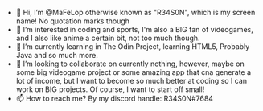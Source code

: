 - 👋 Hi, I’m @MaFeLop otherwise known as "R34S0N", which is my screen name! No quotation marks though
- 👀 I’m interested in coding and sports, I'm also a BIG fan of videogames, and I also like anime a certain bit, not too much though.
- 🌱 I’m currently learning in The Odin Project, learning HTML5, Probably Java and so much more.
- 💞️ I’m looking to collaborate on currently nothing, however, maybe on some big videogame project or some amazing app that cna generate a lot of income, but I want to become so much better at coding so I can work on BIG projects. Of course, I want to start off small!
- 📫 How to reach me? By my discord handle: R34S0N#7684

<!---
MaFeLop/MaFeLop is a ✨ special ✨ repository because its `README.md` (this file) appears on your GitHub profile.
You can click the Preview link to take a look at your changes.
--->
